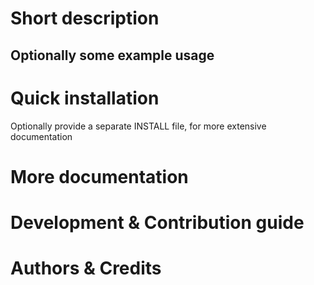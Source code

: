 # Short description


## Optionally some example usage


# Quick installation

Optionally provide a separate INSTALL file, for more extensive documentation


# More documentation


# Development & Contribution guide


# Authors & Credits
